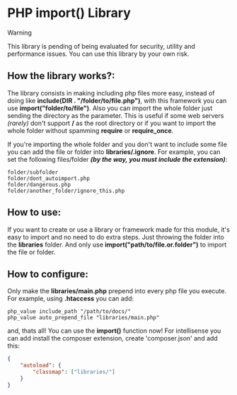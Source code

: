 # PHP import() Library

> [!WARNING]
> This library is pending of being evaluated for security, utility and performance issues. You can use this library by your own risk.

## How the library works?:

The library consists in making including php files more easy, instead
of doing like **include(__DIR__ . "/folder/to/file.php")**, with this
framework you can use **import("folder/to/file")**. Also you can import
the whole folder just sending the directory as the parameter. This is
useful if some web servers _(rarely)_ don't support **/** as the root directory
or if you want to import the whole folder without spamming __require__ or 
__require_once__.

If you're importing the whole folder and you don't want to include some
file you can add the file or folder into __libraries/.ignore__. For example, you can
set the following files/folder ***(by the way, you must include the extension)***:
```
folder/subfolder
folder/dont_autoimport.php
folder/dangerous.php
folder/another_folder/ignore_this.php
```
## How to use:

If you want to create or use a library or framework made for this module, it's easy
to import and no need to do extra steps. Just throwing the folder into the
__libraries__ folder. And only use __import("path/to/file.or.folder")__ to import the
file or folder.

## How to configure:

Only make the __libraries/main.php__ prepend into every php file you execute.
For example, using __.htaccess__ you can add:
```
php_value include_path "/path/to/docs/"
php_value auto_prepend_file "libraries/main.php"
```
and, thats all! You can use the __import()__ function now! For intellisense you
can add install the composer extension, create 'composer.json' and add this:
```json
{
    "autoload": {
        "classmap": ["libraries/"]
    }
}
```
